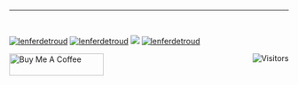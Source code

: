   
--------------------------------------------------
<p></br></p>
<p align="left">
  <a href="https://www.linkedin.com/in/lenferdetroud" target="blank"><img src="https://img.shields.io/badge/LinkedIn-24469c?style=for-the-badge&logo=linkedin&logoColor=blue" alt="lenferdetroud"/></a> 
  <a href="https://www.youtube.com/channel/UCSGEQmkFLhS29sTSaFhqCIQ/featured" target="blank"><img src="https://img.shields.io/badge/YouTube-24469c?style=for-the-badge&logo=youtube&logoColor=red" alt="lenferdetroud"/></a> 
  <a href="https://t.me/lenferdetroud" target="blank"><img src="https://img.shields.io/badge/Telegram-24469c?style=for-the-badge&logo=telegram&logoColor=9cf" /></a> 
  <a href="https://kaggle.com/lenferdetroud" target="blank"><img src="https://img.shields.io/badge/KAGGLE-24469c?&style=for-the-badge&logo=kaggle&logoColor=9cf" alt="lenferdetroud"  /></a> 
</p>  

<a href="https://visitor-badge.laobi.icu/badge?page_id=lenferdetroud.visitor-badge&title=Visits"><img src="https://visitor-badge.laobi.icu/badge?page_id=lenferdetroud.visitor-badge&title=Visits" align="right" alt="Visitors"></a> 

<p align="left">
<a href="https://www.buymeacoffee.com/lenferdetroud" target="_blank"><img src="https://cdn.buymeacoffee.com/buttons/default-red.png" alt="Buy Me A Coffee" height="40" width="170" ></a>
</p>
